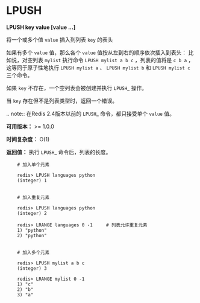 # LPUSH


**LPUSH key value [value ...]**

将一个或多个值 ``value`` 插入到列表 ``key`` 的表头

如果有多个 ``value`` 值，那么各个 ``value`` 值按从左到右的顺序依次插入到表头：
比如说，对空列表 ``mylist`` 执行命令 ``LPUSH mylist a b c`` ，列表的值将是 ``c b a`` ，这等同于原子性地执行 ``LPUSH mylist a`` 、 ``LPUSH mylist b`` 和 ``LPUSH mylist c`` 三个命令。

如果 ``key`` 不存在，一个空列表会被创建并执行 `LPUSH`_ 操作。

当 ``key`` 存在但不是列表类型时，返回一个错误。

.. note:: 在Redis 2.4版本以前的 `LPUSH`_ 命令，都只接受单个 ``value`` 值。

**可用版本：**
    >= 1.0.0

**时间复杂度：**
    O(1)

**返回值：**
    执行 `LPUSH`_ 命令后，列表的长度。

```
    # 加入单个元素

    redis> LPUSH languages python
    (integer) 1


    # 加入重复元素

    redis> LPUSH languages python
    (integer) 2

    redis> LRANGE languages 0 -1     # 列表允许重复元素
    1) "python"
    2) "python"


    # 加入多个元素

    redis> LPUSH mylist a b c
    (integer) 3

    redis> LRANGE mylist 0 -1
    1) "c"
    2) "b"
    3) "a"
```